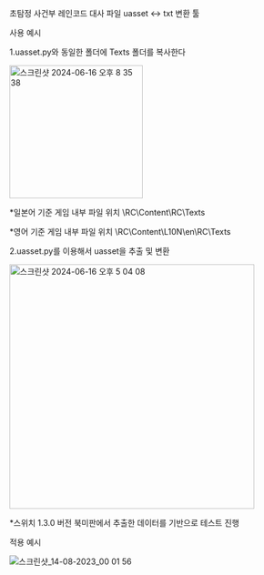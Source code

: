 초탐정 사건부 레인코드 대사 파일 uasset <-> txt 변환 툴

사용 예시

1.uasset.py와 동일한 폴더에 Texts 폴더를 복사한다

<img width="234" alt="스크린샷 2024-06-16 오후 8 35 38" src="https://github.com/ldxs0464/Raincode-uasset/assets/67818368/9fbce64d-557e-4ab5-beb9-a6a380203a2c">

*일본어 기준 게임 내부 파일 위치 \RC\Content\RC\Texts

*영어 기준 게임 내부 파일 위치 \RC\Content\L10N\en\RC\Texts

2.uasset.py를 이용해서 uasset을 추출 및 변환

<img width="430" alt="스크린샷 2024-06-16 오후 5 04 08" src="https://github.com/ldxs0464/Raincode-uasset/assets/67818368/c10a4ca0-d9f7-4c70-8d5b-ea5532e5d038">

*스위치 1.3.0 버전 북미판에서 추출한 데이터를 기반으로 테스트 진행



적용 예시

![스크린샷_14-08-2023_00 01 56](https://github.com/ldxs0464/Raincode-uasset/assets/67818368/634bf1dc-ee6d-4497-b982-57f0cfeb831c)
